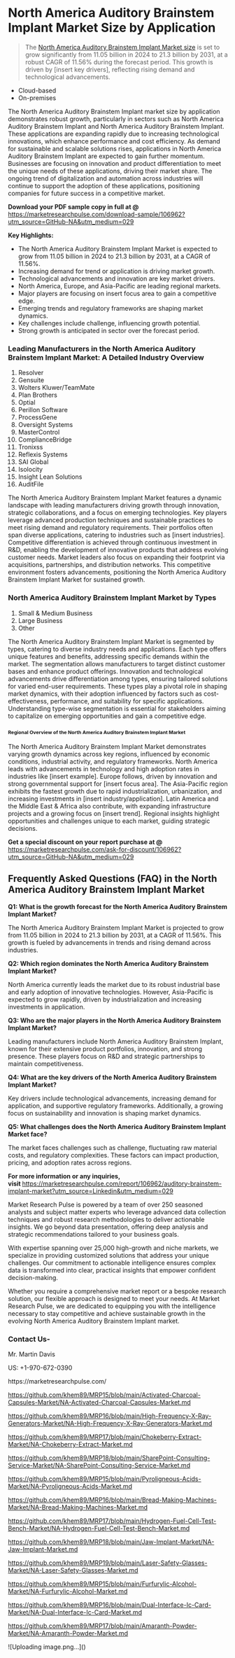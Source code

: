 <h1>North America Auditory Brainstem Implant Market&nbsp;Size by Application</h1><blockquote><p>The <a href="https://marketresearchpulse.com/download-sample/106962?utm_source=GitHub-NA&amp;utm_medium=029">North America Auditory Brainstem Implant Market size</a> is set to grow significantly from 11.05 billion in 2024 to 21.3 billion by 2031, at a robust CAGR of 11.56% during the forecast period. This growth is driven by [insert key drivers], reflecting rising demand and technological advancements.</p></blockquote><ul><li>Cloud-based<li> On-premises</li></ul><p>The North America Auditory Brainstem Implant market size by application demonstrates robust growth, particularly in sectors such as North America Auditory Brainstem Implant and North America Auditory Brainstem Implant. These applications are expanding rapidly due to increasing technological innovations, which enhance performance and cost efficiency. As demand for sustainable and scalable solutions rises, applications in North America Auditory Brainstem Implant are expected to gain further momentum. Businesses are focusing on innovation and product differentiation to meet the unique needs of these applications, driving their market share. The ongoing trend of digitalization and automation across industries will continue to support the adoption of these applications, positioning companies for future success in a competitive market.</p><p><strong>Download your PDF sample copy in full at @ </strong><a href="https://marketresearchpulse.com/download-sample/106962?utm_source=GitHub-NA&amp;utm_medium=029">https://marketresearchpulse.com/download-sample/106962?utm_source=GitHub-NA&amp;utm_medium=029</a></p><p><strong>Key Highlights: </strong></p><ul><li>The North America Auditory Brainstem Implant Market is expected to grow from 11.05 billion in 2024 to 21.3 billion by 2031, at a CAGR of 11.56%.</li><li>Increasing demand for trend or application is driving market growth.</li><li>Technological advancements and innovation are key market drivers.</li><li>North America, Europe, and Asia-Pacific are leading regional markets.</li><li>Major players are focusing on insert focus area to gain a competitive edge.</li><li>Emerging trends and regulatory frameworks are shaping market dynamics.</li><li>Key challenges include challenge, influencing growth potential.</li><li>Strong growth is anticipated in sector over the forecast period.</li></ul><h3>Leading Manufacturers in the North America Auditory Brainstem Implant Market: A Detailed Industry Overview</h3><ol><li>Resolver</li><li>Gensuite</li><li>Wolters Kluwer/TeamMate</li><li>Plan Brothers</li><li>Optial</li><li>Perillon Software</li><li>ProcessGene</li><li>Oversight Systems</li><li>MasterControl</li><li>ComplianceBridge</li><li>Tronixss</li><li>Reflexis Systems</li><li>SAI Global</li><li>Isolocity</li><li>Insight Lean Solutions</li><li>AuditFile</li></ol><div class="flex max-w-full flex-col flex-grow"><div class="min-h-8 text-message flex w-full flex-col items-end gap-2 whitespace-normal break-words [.text-message+&amp;]:mt-5" dir="auto" data-message-author-role="assistant" data-message-id="fd8432e4-4910-450d-b182-61b7bfb0a01f" data-message-model-slug="gpt-4o"><div class="flex w-full flex-col gap-1 empty:hidden first:pt-[3px]"><div class="markdown prose w-full break-words dark:prose-invert light"><p>The North America Auditory Brainstem Implant Market features a dynamic landscape with leading manufacturers driving growth through innovation, strategic collaborations, and a focus on emerging technologies. Key players leverage advanced production techniques and sustainable practices to meet rising demand and regulatory requirements. Their portfolios often span diverse applications, catering to industries such as [insert industries]. Competitive differentiation is achieved through continuous investment in R&amp;D, enabling the development of innovative products that address evolving customer needs. Market leaders also focus on expanding their footprint via acquisitions, partnerships, and distribution networks. This competitive environment fosters advancements, positioning the North America Auditory Brainstem Implant Market for sustained growth.</p></div></div></div></div><h3>North America Auditory Brainstem Implant Market by Types</h3><ol><li>Small & Medium Business<li> Large Business<li> Other</li></ol><div class="flex max-w-full flex-col flex-grow"><div class="min-h-8 text-message flex w-full flex-col items-end gap-2 whitespace-normal break-words [.text-message+&amp;]:mt-5" dir="auto" data-message-author-role="assistant" data-message-id="084470be-0bb7-4664-bddf-5156b4f41249" data-message-model-slug="gpt-4o-mini"><div class="flex w-full flex-col gap-1 empty:hidden first:pt-[3px]"><div class="markdown prose w-full break-words dark:prose-invert light"><p>The North America Auditory Brainstem Implant Market is segmented by types, catering to diverse industry needs and applications. Each type offers unique features and benefits, addressing specific demands within the market. The segmentation allows manufacturers to target distinct customer bases and enhance product offerings. Innovation and technological advancements drive differentiation among types, ensuring tailored solutions for varied end-user requirements. These types play a pivotal role in shaping market dynamics, with their adoption influenced by factors such as cost-effectiveness, performance, and suitability for specific applications. Understanding type-wise segmentation is essential for stakeholders aiming to capitalize on emerging opportunities and gain a competitive edge.</p></div></div></div></div><h3><span style="font-size: 11px;">Regional Overview of the North America Auditory Brainstem Implant Market</span></h3><div class="flex max-w-full flex-col flex-grow"><div class="min-h-8 text-message flex w-full flex-col items-end gap-2 whitespace-normal break-words [.text-message+&amp;]:mt-5" dir="auto" data-message-author-role="assistant" data-message-id="e9038762-ce64-4e30-91c9-9bd413514231" data-message-model-slug="gpt-4o-mini"><div class="flex w-full flex-col gap-1 empty:hidden first:pt-[3px]"><div class="markdown prose w-full break-words dark:prose-invert light"><p>The North America Auditory Brainstem Implant Market demonstrates varying growth dynamics across key regions, influenced by economic conditions, industrial activity, and regulatory frameworks. North America leads with advancements in technology and high adoption rates in industries like [insert example]. Europe follows, driven by innovation and strong governmental support for [insert focus area]. The Asia-Pacific region exhibits the fastest growth due to rapid industrialization, urbanization, and increasing investments in [insert industry/application]. Latin America and the Middle East &amp; Africa also contribute, with expanding infrastructure projects and a growing focus on [insert trend]. Regional insights highlight opportunities and challenges unique to each market, guiding strategic decisions.</p></div></div></div></div><p><strong>Get a special discount on your report purchase at @ </strong><a href="https://marketresearchpulse.com/ask-for-discount/106962?utm_source=GitHub-NA&amp;utm_medium=029">https://marketresearchpulse.com/ask-for-discount/106962?utm_source=GitHub-NA&amp;utm_medium=029</a></p><h2>Frequently Asked Questions (FAQ) in the North America Auditory Brainstem Implant Market</h2><p><strong>Q1: What is the growth forecast for the North America Auditory Brainstem Implant Market?</strong></p><p>The North America Auditory Brainstem Implant Market is projected to grow from 11.05 billion in 2024 to 21.3 billion by 2031, at a CAGR of 11.56%. This growth is fueled by advancements in trends and rising demand across industries.</p><p><strong>Q2: Which region dominates the North America Auditory Brainstem Implant Market?</strong></p><p>North America currently leads the market due to its robust industrial base and early adoption of innovative technologies. However, Asia-Pacific is expected to grow rapidly, driven by industrialization and increasing investments in application.</p><p><strong>Q3: Who are the major players in the North America Auditory Brainstem Implant Market?</strong></p><p>Leading manufacturers include North America Auditory Brainstem Implant, known for their extensive product portfolios, innovation, and strong presence. These players focus on R&amp;D and strategic partnerships to maintain competitiveness.</p><p><strong>Q4: What are the key drivers of the North America Auditory Brainstem Implant Market?</strong></p><p>Key drivers include technological advancements, increasing demand for application, and supportive regulatory frameworks. Additionally, a growing focus on sustainability and innovation is shaping market dynamics.</p><p><strong>Q5: What challenges does the North America Auditory Brainstem Implant Market face?</strong></p><p>The market faces challenges such as challenge, fluctuating raw material costs, and regulatory complexities. These factors can impact production, pricing, and adoption rates across regions.</p><p><strong>For more information or any inquiries, visit&nbsp;</strong><a href="https://marketresearchpulse.com/report/106962/auditory-brainstem-implant-market?utm_source=Linkedin&utm_medium=029">https://marketresearchpulse.com/report/106962/auditory-brainstem-implant-market?utm_source=Linkedin&utm_medium=029</a></p><p>Market Research Pulse is powered by a team of over 250 seasoned analysts and subject matter experts who leverage advanced data collection techniques and robust research methodologies to deliver actionable insights. We go beyond data presentation, offering deep analysis and strategic recommendations tailored to your business goals.</p><p>With expertise spanning over 25,000 high-growth and niche markets, we specialize in providing customized solutions that address your unique challenges. Our commitment to actionable intelligence ensures complex data is transformed into clear, practical insights that empower confident decision-making.</p><p>Whether you require a comprehensive market report or a bespoke research solution, our flexible approach is designed to meet your needs. At Market Research Pulse, we are dedicated to equipping you with the intelligence necessary to stay competitive and achieve sustainable growth in the evolving North America Auditory Brainstem Implant market.</p><h3><strong>Contact Us-</strong></h3><p>Mr. Martin Davis</p><p>US: +1-970-672-0390</p><p>https://marketresearchpulse.com/</p><p><a href="https://github.com/khem89/MRP15/blob/main/Activated-Charcoal-Capsules-Market/NA-Activated-Charcoal-Capsules-Market.md">https://github.com/khem89/MRP15/blob/main/Activated-Charcoal-Capsules-Market/NA-Activated-Charcoal-Capsules-Market.md</a></p><p><a href="https://github.com/khem89/MRP16/blob/main/High-Frequency-X-Ray-Generators-Market/NA-High-Frequency-X-Ray-Generators-Market.md">https://github.com/khem89/MRP16/blob/main/High-Frequency-X-Ray-Generators-Market/NA-High-Frequency-X-Ray-Generators-Market.md</a></p><p><a href="https://github.com/khem89/MRP17/blob/main/Chokeberry-Extract-Market/NA-Chokeberry-Extract-Market.md">https://github.com/khem89/MRP17/blob/main/Chokeberry-Extract-Market/NA-Chokeberry-Extract-Market.md</a></p><p><a href="https://github.com/khem89/MRP18/blob/main/SharePoint-Consulting-Service-Market/NA-SharePoint-Consulting-Service-Market.md">https://github.com/khem89/MRP18/blob/main/SharePoint-Consulting-Service-Market/NA-SharePoint-Consulting-Service-Market.md</a></p><p><a href="https://github.com/khem89/MRP15/blob/main/Pyroligneous-Acids-Market/NA-Pyroligneous-Acids-Market.md">https://github.com/khem89/MRP15/blob/main/Pyroligneous-Acids-Market/NA-Pyroligneous-Acids-Market.md</a></p><p><a href="https://github.com/khem89/MRP16/blob/main/Bread-Making-Machines-Market/NA-Bread-Making-Machines-Market.md">https://github.com/khem89/MRP16/blob/main/Bread-Making-Machines-Market/NA-Bread-Making-Machines-Market.md</a></p><p><a href="https://github.com/khem89/MRP17/blob/main/Hydrogen-Fuel-Cell-Test-Bench-Market/NA-Hydrogen-Fuel-Cell-Test-Bench-Market.md">https://github.com/khem89/MRP17/blob/main/Hydrogen-Fuel-Cell-Test-Bench-Market/NA-Hydrogen-Fuel-Cell-Test-Bench-Market.md</a></p><p><a href="https://github.com/khem89/MRP18/blob/main/Jaw-Implant-Market/NA-Jaw-Implant-Market.md">https://github.com/khem89/MRP18/blob/main/Jaw-Implant-Market/NA-Jaw-Implant-Market.md</a></p><p><a href="https://github.com/khem89/MRP19/blob/main/Laser-Safety-Glasses-Market/NA-Laser-Safety-Glasses-Market.md">https://github.com/khem89/MRP19/blob/main/Laser-Safety-Glasses-Market/NA-Laser-Safety-Glasses-Market.md</a></p><p><a href="https://github.com/khem89/MRP15/blob/main/Furfurylic-Alcohol-Market/NA-Furfurylic-Alcohol-Market.md">https://github.com/khem89/MRP15/blob/main/Furfurylic-Alcohol-Market/NA-Furfurylic-Alcohol-Market.md</a></p><p><a href="https://github.com/khem89/MRP16/blob/main/Dual-Interface-Ic-Card-Market/NA-Dual-Interface-Ic-Card-Market.md">https://github.com/khem89/MRP16/blob/main/Dual-Interface-Ic-Card-Market/NA-Dual-Interface-Ic-Card-Market.md</a></p><p><a href="https://github.com/khem89/MRP17/blob/main/Amaranth-Powder-Market/NA-Amaranth-Powder-Market.md">https://github.com/khem89/MRP17/blob/main/Amaranth-Powder-Market/NA-Amaranth-Powder-Market.md</a></p>
![Uploading image.png…]()
